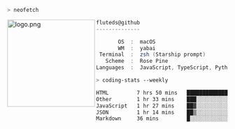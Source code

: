 ```zsh
> neofetch
```

<!--img align="left" src="https://github.com/fluteds.png" alt="logo.png" width="200"/>-->
<img align="left" src="https://external-content.duckduckgo.com/iu/?u=https%3A%2F%2F78.media.tumblr.com%2F975fca5f82161b190efdcaa05ffbd4ec%2Ftumblr_p6q6m9TJF01x3p3jmo1_500.png&f=1&nofb=1" alt="logo.png" width="200"/>

```csharp
fluteds@github
--------------

       OS  :  macOS
       WM  :  yabai
 Terminal  :  zsh (Starship prompt)  
   Scheme  :  Rose Pine  
Languages  :  JavaScript, TypeScript, Python, HTML, CSS  

```

```zsh
> coding-stats --weekly
```

<!--START_SECTION:waka-->

```txt
HTML         7 hrs 50 mins   ██████████████▓░░░░░░░░░░   58.30 %
Other        1 hr 33 mins    ███░░░░░░░░░░░░░░░░░░░░░░   11.56 %
JavaScript   1 hr 27 mins    ██▓░░░░░░░░░░░░░░░░░░░░░░   10.88 %
JSON         1 hr 14 mins    ██▒░░░░░░░░░░░░░░░░░░░░░░   09.21 %
Markdown     36 mins         █░░░░░░░░░░░░░░░░░░░░░░░░   04.53 %
```

<!--END_SECTION:waka-->
